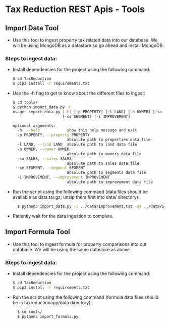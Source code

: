 # Tax Reduction REST Apis - Tools

## Import Data Tool

- Use this tool to ingest property tax related data into our database. We will be using MongoDB as a datastore so go ahead and install MongoDB.

### Steps to ingest data:

- Install dependencies for the project using the following command:
  ```sh
  $ cd TaxReduction
  $ pip3 install -r requirements.txt
  ```
- Use the -h flag to get to know about the different files to ingest:

  ```sh
  $ cd tools/
  $ python import_data.py -h
  usage: import_data.py [-h] [-p PROPERTY] [-l LAND] [-o OWNER] [-sa SALES]
                        [-se SEGMENT] [-i IMPROVEMENT]

  optional arguments:
    -h, --help            show this help message and exit
    -p PROPERTY, --property PROPERTY
                          absolute path to properties data file
    -l LAND, --land LAND  absolute path to land data file
    -o OWNER, --owner OWNER
                          absolute path to owners data file
    -sa SALES, --sales SALES
                          absolute path to sales data file
    -se SEGMENT, --segment SEGMENT
                          absolute path to segments data file
    -i IMPROVEMENT, --improvement IMPROVEMENT
                          absolute path to improvement data file
  ```

- Run the script using the following command (data files should be available as data.tar.gz; unzip them first into data/ directory):
  ```sh
    $ python3 import_data.py -i ../data/Improvement.txt -se ../data/Segment.txt -p ../data/Property.txt -l ../data/Land.txt -o ../data/Owner.txt -sa ../data/Sales.txt
  ```
- Patiently wait for the data ingestion to complete.

## Import Formula Tool

- Use this tool to ingest formula for property comparisons into our database. We will be using the same datastore as above.

### Steps to ingest data:

- Install dependencies for the project using the following command:
  ```sh
  $ cd TaxReduction
  $ pip3 install -r requirements.txt
  ```
- Run the script using the following command (formula data files should be in taxreductionapp/data directory):
  ```sh
    $ cd tools/
    $ python3 import_formula.py
  ```
